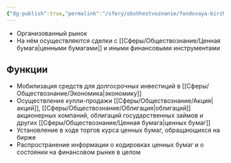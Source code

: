 ```yaml
---
{"dg-publish":true,"permalink":"/sfery/obshhestvoznanie/fondovaya-birzha/","tags":["Обществознание"]}
---
```


 - Организованный рынок
 - На нём осуществляются сделки с [[Сферы/Обществознание/Ценная бумага\|ценными бумагами]] и иными финансовыми инструментами 
## Функции 
- Мобилизация средств для долгосрочных инвестиций в [[Сферы/Обществознание/Экономика\|экономику]]
- Осуществление купли-продажи [[Сферы/Обществознание/Акция\|акций]], [[Сферы/Обществознание/Облигация\|облигаций]] акционерных компаний, облигаций государственных займов и других [[Сферы/Обществознание/Ценная бумага\|ценных бумаг]]
- Установление в ходе торгов курса ценных бумаг, обращающихся на бирже 
- Распространение информации о кодировках ценных бумаг и о состоянии на финансовом рынке в целом 